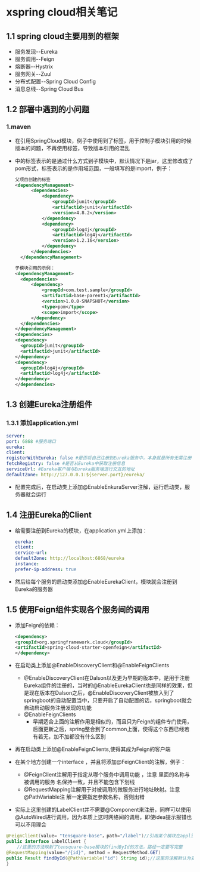 # xspring cloud相关笔记

## 1.1 spring cloud主要用到的框架

- 服务发现--Eureka
- 服务调用--Feign
- 熔断器--Hystrix
- 服务网关--Zuul
- 分布式配置--Spring Cloud Config
- 消息总线--Spring Cloud Bus



## 1.2 部署中遇到的小问题

### 1.maven

- 在引用SpringCloud模块，例子中使用到了<dependencyManagement>标签，用于控制子模块引用的时候版本的问题，不再使用<version>标签，导致版本引用的混乱

- <dependencyManagement>中的<type>标签表示的是通过什么方式到子模块中，默认情况下是jar，这里修改成了pom形式，<scope>标签表示的是作用域范围，一般填写的是import，例子：

  ```xml
  父项目创建的标签
  <dependencyManagement>
  		<dependencies>
  			<dependency>
  				<groupId>junit</groupId>
  				<artifactid>junit</artifactId>
  				<version>4.8.2</version>
  			</dependency>
  			<dependency>
  				<groupId>log4j</groupId>
  				<artifactid>log4j</artifactId>
  				<version>1.2.16</version>
  			</dependency>
  		</dependencies>
  	</dependencyManagement>
  ```

  ```xml
  子模块引用的示例：
  <dependencyManagement>
  	<dependencies>
  		<dependency>
  			<groupId>com.test.sample</groupId>
  			<artifactid>base-parent1</artifactId>
  			<version>1.0.0-SNAPSHOT</version>
  			<type>pom</type>
  			<scope>import</scope>
  		</dependency>
  	</dependencies>
  </dependencyManagement>
  <dependencies>
  <dependency>
  	<groupId>junit</groupId>
  	<artifactid>junit</artifactId>
  </dependency>
  <dependency>
  	<groupId>log4j</groupId>
  	<artifactid>log4j</artifactId>
  </dependency>
  </dependencies>
  ```

  

## 1.3 创建Eureka注册组件

### 1.3.1 添加application.yml

```yaml
server:
port: 6868 #服务端口
eureka:
client:
registerWithEureka: false #是否将自己注册到Eureka服务中，本身就是所有无需注册
fetchRegistry: false #是否从Eureka中获取注册信息
serviceUrl: #Eureka客户端与Eureka服务端进行交互的地址
defaultZone: http://127.0.0.1:${server.port}/eureka/
```

- 配置完成后，在启动类上添加@EnableEnkuraServer注解，运行启动类，服务器就会运行



## 1.4 注册Eureka的Client

- 给需要注册到Eureka的模块，在application.yml上添加：

  ```yaml
  eureka:
  client:
  service‐url:
  defaultZone: http://localhost:6868/eureka
  instance:
  prefer‐ip‐address: true
  ```

  

- 然后给每个服务的启动类添加@EnableEurekaClient，模块就会注册到Eureka的服务器



## 1.5 使用Feign组件实现各个服务间的调用

- 添加Feign的依赖：

  ```xml
  <dependency>
  <groupId>org.springframework.cloud</groupId>
  <artifactId>spring‐cloud‐starter‐openfeign</artifactId>
  </dependency>
  ```

  

- 在启动类上添加@EnableDiscoveryClient和@EnableFeignClients
  - @EnableDiscoveryClient在Dalson以及更为早期的版本中，是用于注册Eureka组件的注册的，当时的@EnableEurekaClient也是同样的效果，但是现在版本在Dalson之后，@EnableDiscoveryClient被放入到了springboot的自动配置当中，只要开启了自动配置的话，springboot就会自动启动服务注册发现的功能
  - @EnableFeignClients
    - 早期适合上面的注解作用是相似的，而且只为Feign的组件专门使用，后面更新之后，spring整合到了common上面，使得这个东西已经若有若无，加不加都没有什么区别

- 再在启动类上添加@EnableFeignClients,使得其成为Feign的客户端
- 在某个地方创建一个interface ，并且将添加@FeignClient的注解，例子：
  - @FeignClient注解用于指定从哪个服务中调用功能 ，注意 里面的名称与被调用的服务
    名保持一致，并且不能包含下划线
  - @RequestMapping注解用于对被调用的微服务进行地址映射。注意 @PathVariable注
    解一定要指定参数名称，否则出错

- 实际上这里创建的LabelClient并不需要@Component来注册，同样可以使用@AutoWired进行调用，因为本质上这时网络间的调用，即使idea提示报错也可以不用理会

```java
@FeignClient(value= "tensquare‐base"，path="/label")//引用某个模块在application.yml中spring.application.name的属性值，该值就是微服务的名字，这里的path相当于是控制器类上的父级映射路径
public interface LabelClient {
    //这里的方法映射了tensquare‐base模块的findById的方法，路经一定要写完整
@RequestMapping(value="/{id}", method = RequestMethod.GET)
public Result findById(@PathVariable("id") String id);//这里的注解默认为变量名不再生效，需要添加值来映射路径的变量值
}
```

